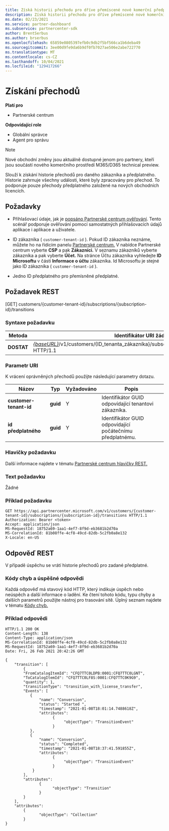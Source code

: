 ```yaml
---
title: Získá historii přechodu pro dříve přemíscené nové komerční předplatné.
description: Získá historii přechodu pro dříve přemíscené nové komerční předplatné.
ms.date: 02/23/2021
ms.service: partner-dashboard
ms.subservice: partnercenter-sdk
author: BrentSerbus
ms.author: brserbus
ms.openlocfilehash: 65859e0805397efb0c9db2f5bf566ca1b6deba49
ms.sourcegitcommit: 3ee00d9fe9da6b9df0fb7027ae506e2abe722770
ms.translationtype: MT
ms.contentlocale: cs-CZ
ms.lasthandoff: 10/04/2021
ms.locfileid: "129417266"
---
```

# <a name="get-transitions"></a>Získání přechodů

**Platí pro**

- Partnerské centrum

**Odpovídající role**

- Globální správce
- Agent pro správu

> [!Note] 
> Nové obchodní změny jsou aktuálně dostupné jenom pro partnery, kteří jsou součástí nového komerčního prostředí M365/D365 technical preview.

Slouží k získání historie přechodů pro daného zákazníka a předplatného. Historie zahrnuje všechny události, které byly zpracovány pro přechod. To podporuje pouze přechody předplatného založené na nových obchodních licencích.

## <a name="prerequisites"></a>Požadavky

- Přihlašovací údaje, jak je [popsáno Partnerské centrum ověřování](partner-center-authentication.md). Tento scénář podporuje ověřování pomocí samostatných přihlašovacích údajů aplikace i aplikace a uživatele.

- ID zákazníka ( `customer-tenant-id` ). Pokud ID zákazníka neznáme, můžete ho na řídicím panelu [Partnerské centrum.](https://partner.microsoft.com/dashboard) V nabídce Partnerské centrum vyberte **CSP** a pak **Zákazníci.** V seznamu zákazníků vyberte zákazníka a pak vyberte **Účet.** Na stránce Účtu zákazníka vyhledejte **ID Microsoftu** v části **Informace o účtu** zákazníka. Id Microsoftu je stejné jako ID zákazníka ( `customer-tenant-id` ).

- Jedno ID předplatného pro přemísněné předplatné.

## <a name="rest-request"></a>Požadavek REST
[GET] customers/{customer-tenant-id}/subscriptions/{subscription-id}/transitions
### <a name="request-syntax"></a>Syntaxe požadavku

| Metoda   | Identifikátor URI žádosti                                                                                                                         |
|----------|-------------------------------------------------------------------------------------------------------------------------------------|
| **DOSTAT**  | [*{baseURL}*](partner-center-rest-urls.md)/v1/customers/{ID_tenanta_zákazníka}/subscriptions/{ID_předplatného}/transitions HTTP/1.1 |

### <a name="uri-parameter"></a>Parametr URI

K vrácení oprávněných přechodů použijte následující parametry dotazu.

| Název                    | Typ     | Vyžadováno | Popis                                       |
|-------------------------|----------|----------|---------------------------------------------------|
| **customer-tenant-id**  | **guid** | Y        | Identifikátor GUID odpovídající tenantovi zákazníka.             |
| **id předplatného** | **guid** | Y        | Identifikátor GUID odpovídající počátečnímu předplatnému. |

### <a name="request-headers"></a>Hlavičky požadavku

Další informace najdete v tématu [Partnerské centrum hlavičky REST.](headers.md)

### <a name="request-body"></a>Text požadavku

Žádné

### <a name="request-example"></a>Příklad požadavku

```http
GET https://api.partnercenter.microsoft.com/v1/customers/{customer-tenant-id}/subscriptions/{subscription-id}/transitions HTTP/1.1
Authorization: Bearer <token>
Accept: application/json
MS-RequestId: 18752a69-1aa1-4ef7-8f9d-eb3681b2d70a
MS-CorrelationId: 81b08ffe-4cf8-49cd-82db-5c2fb0a8e132
X-Locale: en-US
```

## <a name="rest-response"></a>Odpověď REST

V případě úspěchu se vrátí historie přechodů pro zadané předplatné.

### <a name="response-success-and-error-codes"></a>Kódy chyb a úspěšné odpovědi

Každá odpověď má stavový kód HTTP, který indikuje úspěch nebo neúspěch a další informace o ladění. Ke čtení tohoto kódu, typu chyby a dalších parametrů použijte nástroj pro trasování sítě. Úplný seznam najdete v tématu [Kódy chyb.](error-codes.md)

### <a name="response-example"></a>Příklad odpovědi

```http
HTTP/1.1 200 OK
Content-Length: 138
Content-Type: application/json
MS-CorrelationId: 81b08ffe-4cf8-49cd-82db-5c2fb0a8e132
MS-RequestId: 18752a69-1aa1-4ef7-8f9d-eb3681b2d70a
Date: Fri, 26 Feb 2021 20:42:26 GMT

{
    "transition": [
        {
        "FromCatalogItemId": "CFQ7TTC0LDPB:0001:CFQ7TTC0LGNT",
        "ToCatalogItemId": "CFQ7TTC0LF8S:0001:CFQ7TTC0K9G9",
        "quantity": 1,
        "transitionType": "transition_with_license_transfer",
        "Events": [
           {
               "name": "Conversion",
               "status": "Started ",
               "timestamp": "2021-01-08T18:01:14.7488618Z",
               "attributes":
                     {
                          "objectType": "TransitionEvent"
                     }
           }, 
           {
               "name": "Conversion",
               "status": "Completed",
               "timestamp": "2021-01-08T18:37:41.591855Z",
               "attributes":
                     {
                          "objectType": "TransitionEvent"
                     }
            }
        ],
        "attributes":
               {
                     "objectType": "Transition"
               }
        }
    ],
    "attributes":
        {
               "objectType": "Collection"
        }
}
```

